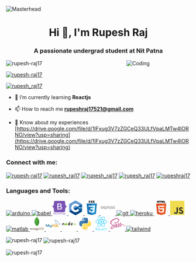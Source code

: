 ![Masterhead](https://process.filestackapi.com/cache=expiry:max/resize=width:1050/efbSR18hT5uRKuo0zoMA)
<h1 align="center">Hi 👋, I'm Rupesh Raj</h1>
<h3 align="center">A passionate undergrad student at Nit Patna</h3>
<img align="right" alt="Coding" width="175" src="https://c.tenor.com/2uyENRmiUt0AAAAC/coding.gif"/>

<p align="left"> <img src="https://komarev.com/ghpvc/?username=rupesh-raj17&label=Profile%20views&color=0e75b6&style=flat" alt="rupesh-raj17" /> </p>

<p align="left"> <a href="https://github.com/ryo-ma/github-profile-trophy"><img src="https://github-profile-trophy.vercel.app/?username=rupesh-raj17" alt="rupesh-raj17" /></a> </p>

<p align="left"> <a href="https://twitter.com/rupesh_raj17" target="blank"><img src="https://img.shields.io/twitter/follow/rupesh_raj17?logo=twitter&style=for-the-badge" alt="rupesh_raj17" /></a> </p>

- 🌱 I’m currently learning **Reactjs**

- 📫 How to reach me **rupeshraj17521@gmail.com**

- 📄 Know about my experiences [https://drive.google.com/file/d/1IFxug3V7zZGCeQ33ULfVpaLMTw4IORNO/view?usp=sharing](https://drive.google.com/file/d/1IFxug3V7zZGCeQ33ULfVpaLMTw4IORNO/view?usp=sharing)

<h3 align="left">Connect with me:</h3>
<p align="left">
<a href="https://codepen.io/rupesh-raj17" target="blank"><img align="center" src="https://raw.githubusercontent.com/rahuldkjain/github-profile-readme-generator/master/src/images/icons/Social/codepen.svg" alt="rupesh-raj17" height="30" width="40" /></a>
<a href="https://twitter.com/rupesh_raj17" target="blank"><img align="center" src="https://raw.githubusercontent.com/rahuldkjain/github-profile-readme-generator/master/src/images/icons/Social/twitter.svg" alt="rupesh_raj17" height="30" width="40" /></a>
<a href="https://instagram.com/rupesh_raj17" target="blank"><img align="center" src="https://raw.githubusercontent.com/rahuldkjain/github-profile-readme-generator/master/src/images/icons/Social/instagram.svg" alt="rupesh_raj17" height="30" width="40" /></a>
<a href="https://www.leetcode.com/rupesh_raj17" target="blank"><img align="center" src="https://raw.githubusercontent.com/rahuldkjain/github-profile-readme-generator/master/src/images/icons/Social/leet-code.svg" alt="rupesh_raj17" height="30" width="40" /></a>
<a href="https://auth.geeksforgeeks.org/user/rupeshraj17" target="blank"><img align="center" src="https://raw.githubusercontent.com/rahuldkjain/github-profile-readme-generator/master/src/images/icons/Social/geeks-for-geeks.svg" alt="rupeshraj17" height="30" width="40" /></a>
</p>

<h3 align="left">Languages and Tools:</h3>
<p align="left"> <a href="https://www.arduino.cc/" target="_blank" rel="noreferrer"> <img src="https://cdn.worldvectorlogo.com/logos/arduino-1.svg" alt="arduino" width="40" height="40"/> </a> <a href="https://babeljs.io/" target="_blank" rel="noreferrer"> <img src="https://www.vectorlogo.zone/logos/babeljs/babeljs-icon.svg" alt="babel" width="40" height="40"/> </a> <a href="https://getbootstrap.com" target="_blank" rel="noreferrer"> <img src="https://raw.githubusercontent.com/devicons/devicon/master/icons/bootstrap/bootstrap-plain-wordmark.svg" alt="bootstrap" width="40" height="40"/> </a> <a href="https://www.w3schools.com/cpp/" target="_blank" rel="noreferrer"> <img src="https://raw.githubusercontent.com/devicons/devicon/master/icons/cplusplus/cplusplus-original.svg" alt="cplusplus" width="40" height="40"/> </a> <a href="https://www.w3schools.com/css/" target="_blank" rel="noreferrer"> <img src="https://raw.githubusercontent.com/devicons/devicon/master/icons/css3/css3-original-wordmark.svg" alt="css3" width="40" height="40"/> </a> <a href="https://expressjs.com" target="_blank" rel="noreferrer"> <img src="https://raw.githubusercontent.com/devicons/devicon/master/icons/express/express-original-wordmark.svg" alt="express" width="40" height="40"/> </a> <a href="https://git-scm.com/" target="_blank" rel="noreferrer"> <img src="https://www.vectorlogo.zone/logos/git-scm/git-scm-icon.svg" alt="git" width="40" height="40"/> </a> <a href="https://heroku.com" target="_blank" rel="noreferrer"> <img src="https://www.vectorlogo.zone/logos/heroku/heroku-icon.svg" alt="heroku" width="40" height="40"/> </a> <a href="https://www.w3.org/html/" target="_blank" rel="noreferrer"> <img src="https://raw.githubusercontent.com/devicons/devicon/master/icons/html5/html5-original-wordmark.svg" alt="html5" width="40" height="40"/> </a> <a href="https://developer.mozilla.org/en-US/docs/Web/JavaScript" target="_blank" rel="noreferrer"> <img src="https://raw.githubusercontent.com/devicons/devicon/master/icons/javascript/javascript-original.svg" alt="javascript" width="40" height="40"/> </a> <a href="https://www.mathworks.com/" target="_blank" rel="noreferrer"> <img src="https://upload.wikimedia.org/wikipedia/commons/2/21/Matlab_Logo.png" alt="matlab" width="40" height="40"/> </a> <a href="https://www.mongodb.com/" target="_blank" rel="noreferrer"> <img src="https://raw.githubusercontent.com/devicons/devicon/master/icons/mongodb/mongodb-original-wordmark.svg" alt="mongodb" width="40" height="40"/> </a> <a href="https://www.mysql.com/" target="_blank" rel="noreferrer"> <img src="https://raw.githubusercontent.com/devicons/devicon/master/icons/mysql/mysql-original-wordmark.svg" alt="mysql" width="40" height="40"/> </a> <a href="https://nodejs.org" target="_blank" rel="noreferrer"> <img src="https://raw.githubusercontent.com/devicons/devicon/master/icons/nodejs/nodejs-original-wordmark.svg" alt="nodejs" width="40" height="40"/> </a> <a href="https://www.python.org" target="_blank" rel="noreferrer"> <img src="https://raw.githubusercontent.com/devicons/devicon/master/icons/python/python-original.svg" alt="python" width="40" height="40"/> </a> <a href="https://reactjs.org/" target="_blank" rel="noreferrer"> <img src="https://raw.githubusercontent.com/devicons/devicon/master/icons/react/react-original-wordmark.svg" alt="react" width="40" height="40"/> </a> <a href="https://sass-lang.com" target="_blank" rel="noreferrer"> <img src="https://raw.githubusercontent.com/devicons/devicon/master/icons/sass/sass-original.svg" alt="sass" width="40" height="40"/> </a> <a href="https://tailwindcss.com/" target="_blank" rel="noreferrer"> <img src="https://www.vectorlogo.zone/logos/tailwindcss/tailwindcss-icon.svg" alt="tailwind" width="40" height="40"/> </a> </p>

<p><img align="left" src="https://github-readme-stats.vercel.app/api/top-langs?username=rupesh-raj17&show_icons=true&locale=en&layout=compact" alt="rupesh-raj17" /></p>

<p>&nbsp;<img align="center" src="https://github-readme-stats.vercel.app/api?username=rupesh-raj17&show_icons=true&locale=en" alt="rupesh-raj17" /></p>

<p><img align="center" src="https://github-readme-streak-stats.herokuapp.com/?user=rupesh-raj17&" alt="rupesh-raj17" /></p>


